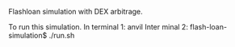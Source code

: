 Flashloan simulation with DEX arbitrage.



To run this simulation.
In terminal 1: anvil
Inter minal 2: flash-loan-simulation$ ./run.sh


